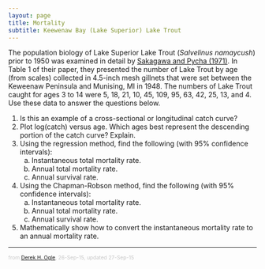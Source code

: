```yaml
---
layout: page
title: Mortality
subtitle: Keewenaw Bay (Lake Superior) Lake Trout
---
```


The population biology of Lake Superior Lake Trout (*Salvelinus namaycush*) prior to 1950 was examined in detail by [Sakagawa and Pycha (1971)](http://www.nrcresearchpress.com/doi/abs/10.1139/f71-011?journalCode=jfrbc).  In Table 1 of their paper, they presented the number of Lake Trout by age (from scales) collected in 4.5-inch mesh gillnets that were set between the Keweenaw Peninsula and Munising, MI in 1948. The numbers of Lake Trout caught for ages 3 to 14 were 5, 18, 21, 10, 45, 109, 95, 63, 42, 25, 13, and 4. Use these data to answer the questions below. 

1. Is this an example of a cross-sectional or longitudinal catch curve?
1. Plot log(catch) versus age.  Which ages best represent the descending portion of the catch curve?  Explain.
1. Using the regression method, find the following (with 95% confidence intervals):
    1. Instantaneous total mortality rate.
    1. Annual total mortality rate.
    1. Annual survival rate.
1. Using the Chapman-Robson method, find the following (with 95% confidence intervals):
    1. Instantaneous total mortality rate.
    1. Annual total mortality rate.
    1. Annual survival rate.
1. Mathematically show how to convert the instantaneous mortality rate to an annual mortality rate.

---
<p style="font-size: 0.75em; color: c6c6c6;">from <a href="http://derekogle.com">Derek H. Ogle</a>, 26-Sep-15, updated 27-Sep-15</p>

<style type="text/css">
ol ol { list-style-type: lower-alpha; }
</style>
